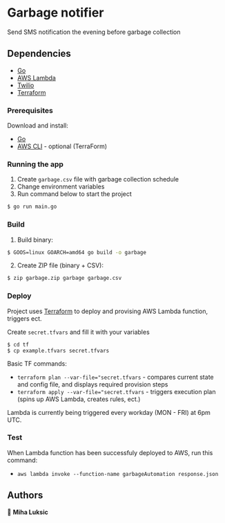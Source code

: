# Garbage notifier

Send SMS notification the evening before garbage collection

## Dependencies

-   [Go](https://go.dev/doc/install)
-   [AWS Lambda](https://aws.amazon.com/lambda/)
-   [Twilio](https://www.twilio.com/sms)
-   [Terraform](https://www.terraform.io/)

### Prerequisites

Download and install:

-   [Go](https://go.dev/doc/install)
-   [AWS CLI](https://docs.aws.amazon.com/cli/latest/userguide/getting-started-install.html) - optional (TerraForm)

### Running the app

1. Create `garbage.csv` file with garbage collection schedule
2. Change environment variables
3. Run command below to start the project

```bash
$ go run main.go
```

### Build

1. Build binary:
```bash
$ GOOS=linux GOARCH=amd64 go build -o garbage
```

2. Create ZIP file (binary + CSV):
```bash
$ zip garbage.zip garbage garbage.csv
```

### Deploy

Project uses [Terraform](https://www.terraform.io/) to deploy and provising AWS Lambda function, triggers ect.

Create `secret.tfvars` and fill it with your variables
```
$ cd tf
$ cp example.tfvars secret.tfvars
```

Basic TF commands:
- `terraform plan --var-file="secret.tfvars` - compares current state and config file, and displays required provision steps
- `terraform apply --var-file="secret.tfvars` - triggers execution plan (spins up AWS Lambda, creates rules, ect.)

Lambda is currently being triggered every workday (MON - FRI) at 6pm UTC.

### Test

When Lambda function has been successfuly deployed to AWS, run this command:

- `aws lambda invoke --function-name garbageAutomation response.json`


## Authors

👤 **Miha Luksic**
